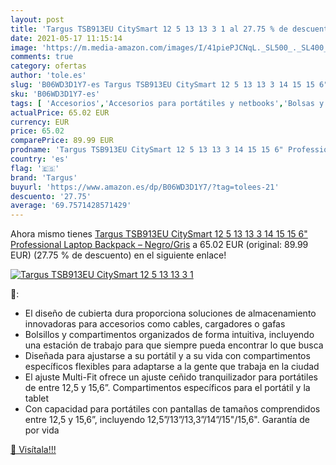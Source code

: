 ```yaml
---
layout: post
title: 'Targus TSB913EU CitySmart 12 5 13 13 3 1 al 27.75 % de descuento'
date: 2021-05-17 11:15:14
image: 'https://m.media-amazon.com/images/I/41piePJCNqL._SL500_._SL400_.jpg'
comments: true
category: ofertas
author: 'tole.es'
slug: 'B06WD3D1Y7-es Targus TSB913EU CitySmart 12 5 13 13 3 14 15 15 6"...'
sku: 'B06WD3D1Y7-es'
tags: [ 'Accesorios','Accesorios para portátiles y netbooks','Bolsas y fundas para portátiles y netbooks','Informática','Mochilas para portátiles y netbooks','backpack','targus', ]
actualPrice: 65.02 EUR
currency: EUR
price: 65.02
comparePrice: 89.99 EUR
prodname: 'Targus TSB913EU CitySmart 12 5 13 13 3 14 15 15 6" Professional Laptop Backpack – Negro/Gris'
country: 'es'
flag: '🇪🇸'
brand: 'Targus'
buyurl: 'https://www.amazon.es/dp/B06WD3D1Y7/?tag=tolees-21'
descuento: '27.75'
average: '69.7571428571429'
---
```


Ahora mismo tienes [Targus TSB913EU CitySmart 12 5 13 13 3 14 15 15 6" Professional Laptop Backpack – Negro/Gris](https://www.amazon.es/dp/B06WD3D1Y7/?tag=tolees-21) a 65.02 EUR (original: 89.99 EUR) (27.75 %  de descuento) en el siguiente enlace!

[![Targus TSB913EU CitySmart 12 5 13 13 3 1](https://m.media-amazon.com/images/I/41piePJCNqL._SL500_._SL400_.jpg)](https://www.amazon.es/dp/B06WD3D1Y7/?tag=tolees-21)

🔎:

- El diseño de cubierta dura proporciona soluciones de almacenamiento innovadoras para accesorios como cables, cargadores o gafas
- Bolsillos y compartimentos organizados de forma intuitiva, incluyendo una estación de trabajo para que siempre pueda encontrar lo que busca
- Diseñada para ajustarse a su portátil y a su vida con compartimentos específicos flexibles para adaptarse a la gente que trabaja en la ciudad
- El ajuste Multi-Fit ofrece un ajuste ceñido tranquilizador para portátiles de entre 12,5 y 15,6”. Compartimentos específicos para el portátil y la tablet
- Con capacidad para portátiles con pantallas de tamaños comprendidos entre 12,5 y 15,6”, incluyendo 12,5”/13”/13,3”/14”/15"/15,6". Garantía de por vida

[🛒 Visítala!!!](https://www.amazon.es/dp/B06WD3D1Y7/?tag=tolees-21)
